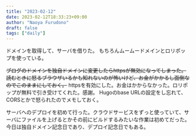 ```yaml
---
title: "2023-02-12"
date: 2023-02-12T18:33:23+09:00
author: "Naoya Furudono"
draft: false
tags: ["daily"]
---
```


ドメインを取得して、サーバを借りた。
もちろんムームードメインとロリポップを使っている。

~~ブログのドメインを独自ドメインに変更したらhttpsが無効になってしまった。
読むときに怒るブラウザいるかも知れないのが怖いけど、お金がかかるし面倒なのでこのままにしておく。~~
httpsを有効にした。お金はかからなかった。ロリポップが無料で引き受けてくれた。感謝。
Hugoのbase URLの設定をし忘れて、CORSとかで怒られたのでメモしておく。

サーバへのデプロイを初めて行った。クラウドサービスをずっと使っていて、サーバにファイルを上げるとかその前にビルドするみたいな作業は初めてだった。
今日は独自ドメイン記念日であり、デプロイ記念日でもある。

